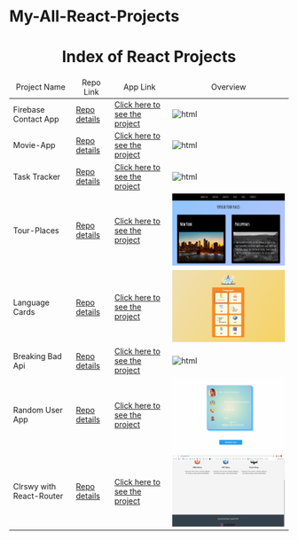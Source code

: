 # My-All-React-Projects
<p align="center"> 
<h1 align="center">Index of React Projects</h1>
</p>
<table>
    <thead>
        <tr>
            <td align="center">Project Name</td>
            <td align="center">Repo Link</td>
            <td align="center">App Link</td>
            <td align="center">Overview</td>
        </tr>
    </thead>
    <tbody> 
        <tr>
            <td>Firebase Contact App</td>
            <td><a href="https://github.com/E-Ozdemir/FireContact-App" target="_blank">Repo details</a></td>
            <td><a href="https://firecontact-app.herokuapp.com/" target="_blank">Click here to see the project</a></td>
            <td><img style="width:500px;" src="https://github.com/E-Ozdemir/FireContact-App/blob/master/firecontact-class-session/firecontact.gif" alt="html" height=130></td> 
        </tr>
        <tr>
            <td>Movie-App</td>
            <td><a href="https://github.com/E-Ozdemir/Movie-App.git" target="_blank">Repo details</a></td>
            <td><a href="https://react-movapp.herokuapp.com/" target="_blank">Click here to see the project</a></td>
            <td><img style="width:500px;" src="https://github.com/E-Ozdemir/Movie-App/blob/master/movie_app/movie-app.gif" alt="html" height=130></td> 
        </tr>
        <tr>
            <td>Task Tracker</td>
            <td><a href="https://github.com/E-Ozdemir/Task-Tracker.git" target="_blank">Repo details</a></td>
            <td><a href="https://to-do-task-application.herokuapp.com/" target="_blank">Click here to see the project</a></td>
            <td><img style="width:500px;" src="" alt="html" height=130></td> 
        </tr>
        <tr>
            <td>Tour-Places</td>
            <td><a href="https://github.com/E-Ozdemir/Tour-Cards/tree/master/tourcards" target="_blank">Repo details</a></td>
            <td><a href="https://e-ozdemir.github.io/Tour-Cards/" target="_blank">Click here to see the project</a></td>
            <td><img style="width:500px;" src="https://github.com/E-Ozdemir/Tour-Cards/blob/master/tourcards/overview.png" alt="html" height=130></td> 
        </tr>
        <tr>
            <td>Language Cards</td>
            <td><a href="https://github.com/E-Ozdemir/Language-Cards.git" target="_blank">Repo details</a></td>
            <td><a href="https://e-ozdemir.github.io/Language-Cards/" target="_blank">Click here to see the project</a></td>
            <td><img style="width:500px;" src="https://github.com/E-Ozdemir/Language-Cards/blob/master/Overview.png" alt="html" height=130></td> 
        </tr>
         <tr>
            <td>Breaking Bad Api</td>
            <td><a href="https://github.com/E-Ozdemir/Braking-Bad-Api.git" target="_blank">Repo details</a></td>
            <td><a href="https://e-ozdemir.github.io/Braking-Bad-Api/" target="_blank">Click here to see the project</a></td>
            <td><img style="width:500px;" src="https://github.com/E-Ozdemir/Braking-Bad-Api/blob/master/Breaking%20Bad%20Api.gif" alt="html" height=130></td> 
        </tr>
         <tr>
            <td>Random User App</td>
            <td><a href="https://github.com/E-Ozdemir/Random-User-App" target="_blank">Repo details</a></td>
            <td><a href="https://e-ozdemir.github.io/Random-User-App/" target="_blank">Click here to see the project</a></td>
            <td><img style="width:500px;" src="https://github.com/E-Ozdemir/Random-User-App/blob/master/Random%20User.gif" alt="html" height=130></td> 
        </tr>
        <tr>
            <td>Clrswy with React-Router</td>
            <td><a href="https://github.com/E-Ozdemir/Clarusway-web-page-with-router.git" target="_blank">Repo details</a></td>
            <td><a href="https://web-site-with-router.herokuapp.com/" target="_blank">Click here to see the project</a></td>
            <td><img style="width:500px;" src="https://github.com/E-Ozdemir/Clarusway-web-page-with-router/blob/master/clarusway-web-page-with-router.gif" alt="html" height=130></td> 
        </tr>
      
</tbody>
</table>
